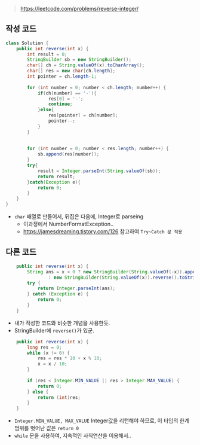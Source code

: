> https://leetcode.com/problems/reverse-integer/



## 작성 코드

```java
class Solution {
    public int reverse(int x) {
        int result = 0;        
        StringBuilder sb = new StringBuilder();
        char[] ch = String.valueOf(x).toCharArray();
        char[] res = new char[ch.length];
        int pointer = ch.length-1;
        
        for (int number = 0; number < ch.length; number++) {
            if(ch[number] == '-'){
                res[0] = '-';
                continue;
            }else{
                res[pointer] = ch[number];
                pointer--;
            }
        }
        
        
        for (int number = 0; number < res.length; number++) {
            sb.append(res[number]);
        }
        try{
            result = Integer.parseInt(String.valueOf(sb));
            return result;
        }catch(Exception e){
            return 0;
        }   
    }
}
```

- `char` 배열로 만들어서, 뒤집은 다음에, Integer로 parseing
  - 이과정에서 NumberFormatException..
  - https://jamesdreaming.tistory.com/126 참고하여 `Try~Catch 문 적용`



## 다른 코드

```java
    public int reverse(int x) {
        String ans = x < 0 ? new StringBuilder(String.valueOf(-x)).append("-").reverse().toString()
                : new StringBuilder(String.valueOf(x)).reverse().toString();
        try {
            return Integer.parseInt(ans);
        } catch (Exception e) {
            return 0;
        }
    }
```

- 내가 작성한 코드와 비슷한 개념을 사용한듯.
- StringBuilder에 `reverse()`가 있군.



```java
    public int reverse(int x) {
        long res = 0;
        while (x != 0) {
            res = res * 10 + x % 10;
            x = x / 10;
        }
        
        if (res < Integer.MIN_VALUE || res > Integer.MAX_VALUE) {
            return 0;
        } else {
            return (int)res;
        }
    }
```

- `Integer.MIN_VALUE, MAX_VALUE` Integer값을 리턴해야 하므로, 이 타입의 한계범위를 벗어난 값은 `return 0`
- `while` 문을 사용하여, 지속적인 사칙연산을 이용해서..